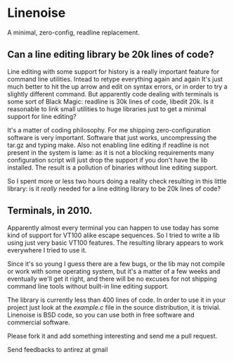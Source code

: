 # Linenoise

A minimal, zero-config, readline replacement.

## Can a line editing library be 20k lines of code?

Line editing with some support for history is a really important feature for command line utilities. Intead to retype everything again and again It's just much better to hit the up arrow and edit on syntax errors, or in order to try a slightly different command. But apparently code dealing with terminals is some sort of Black Magic: readline is 30k lines of code, libedit 20k. Is it reasonable to link small utilities to huge libraries just to get a minimal support for line editing?

It's a matter of coding philosophy. For me shipping zero-configuration software is very important. Software that just works, uncompressing the tar.gz and typing make. Also not enabling line editing if readline is not present in the system is lame: as it is not a blocking requirements many configuration script will just drop the support if you don't have the lib installed. The result is a pollution of binaries without line editing support.

So I spent more or less two hours doing a reality check resulting in this little library: is it *really* needed for a line editing library to be 20k lines of code?

## Terminals, in 2010.

Apparently almost every terminal you can happen to use today has some kind of support for VT100 alike escape sequences. So I tried to write a lib using just very basic VT100 features. The resulting library appears to work everywhere I tried to use it.

Since it's so young I guess there are a few bugs, or the lib may not compile or work with some operating system, but it's a matter of a few weeks and eventually we'll get it right, and there will be no excuses for not shipping command line tools without built-in line editing support.

The library is currently less than 400 lines of code. In order to use it in your project just look at the *example.c* file in the source distribution, it is trivial. Linenoise is BSD code, so you can use both in free software and commercial software.

Please fork it and add something interesting and send me a pull request.

Send feedbacks to antirez at gmail
